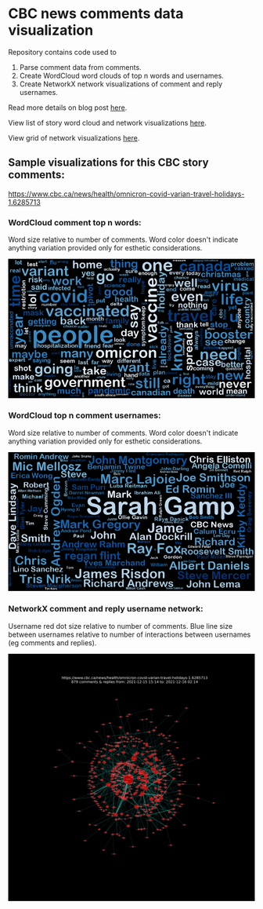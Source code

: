 # CBC news comments data visualization

Repository contains code used to 

1) Parse comment data from comments.
2) Create WordCloud word clouds of top n words and usernames.
3) Create NetworkX network visualizations of comment and reply usernames.

Read more details on blog post <a href="https://009co.com/?p=1702">here</a>.

View list of story word cloud and network visualizations <a href="https://sitrucp.github.io/cbc_comments/index.html">here</a>.

View grid of network visualizations <a href="https://sitrucp.github.io/cbc_comments/image_grid.html">here</a>.

## Sample visualizations for this CBC story comments:

<a href="https://www.cbc.ca/news/health/omnicron-covid-varian-travel-holidays-1.6285713">https://www.cbc.ca/news/health/omnicron-covid-varian-travel-holidays-1.6285713</a>

### WordCloud comment top n words:
Word size relative to number of comments. Word color doesn't indicate anything variation provided only for esthetic considerations.

<img src="https://github.com/sitrucp/cbc_comments/blob/master/image/word_cloud_health_omnicron-covid-varian-travel-holidays-1.6285713.png" width="600"/>


### WordCloud top n comment usernames:
Word size relative to number of comments. Word color doesn't indicate anything variation provided only for esthetic considerations.

<img src="https://github.com/sitrucp/cbc_comments/blob/master/image/people_health_omnicron-covid-varian-travel-holidays-1.6285713.png" width="600"/>


### NetworkX comment and reply username network:
Username red dot size relative to number of comments. Blue line size between usernames relative to number of interactions between usernames (eg comments and replies).

<img src="https://github.com/sitrucp/cbc_comments/blob/master/image/network_health_omnicron-covid-varian-travel-holidays-1.6285713.png" width="600"/>


